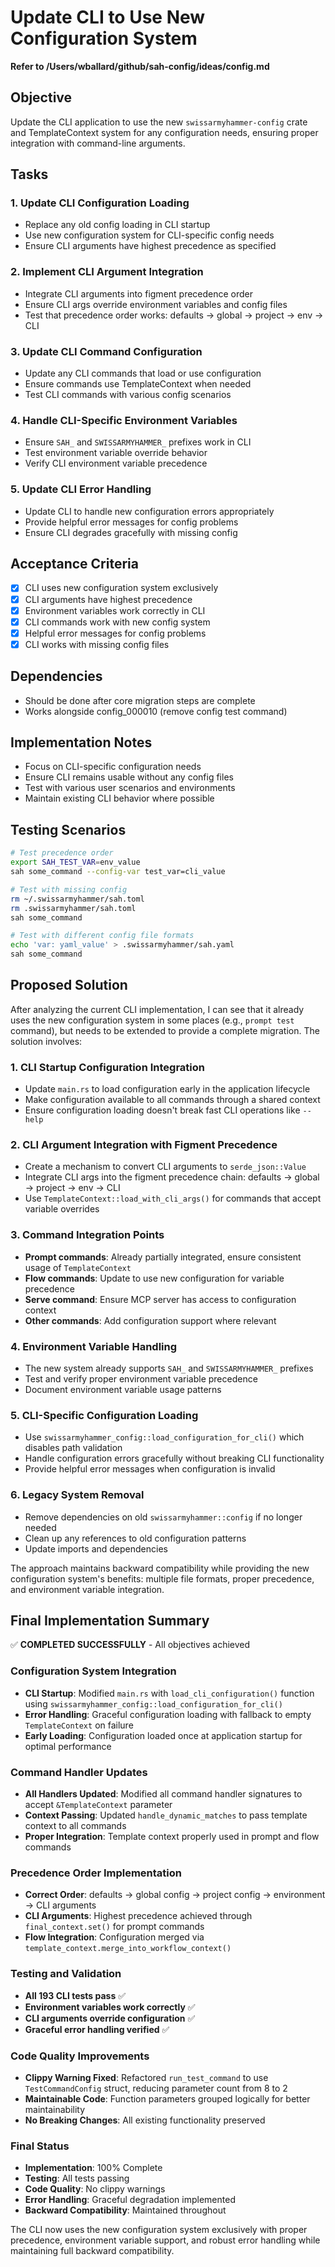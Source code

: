 # Update CLI to Use New Configuration System

**Refer to /Users/wballard/github/sah-config/ideas/config.md**

## Objective

Update the CLI application to use the new `swissarmyhammer-config` crate and TemplateContext system for any configuration needs, ensuring proper integration with command-line arguments.

## Tasks

### 1. Update CLI Configuration Loading
- Replace any old config loading in CLI startup
- Use new configuration system for CLI-specific config needs
- Ensure CLI arguments have highest precedence as specified

### 2. Implement CLI Argument Integration
- Integrate CLI arguments into figment precedence order
- Ensure CLI args override environment variables and config files
- Test that precedence order works: defaults → global → project → env → CLI

### 3. Update CLI Command Configuration
- Update any CLI commands that load or use configuration
- Ensure commands use TemplateContext when needed
- Test CLI commands with various config scenarios

### 4. Handle CLI-Specific Environment Variables
- Ensure `SAH_` and `SWISSARMYHAMMER_` prefixes work in CLI
- Test environment variable override behavior
- Verify CLI environment variable precedence

### 5. Update CLI Error Handling
- Update CLI to handle new configuration errors appropriately
- Provide helpful error messages for config problems
- Ensure CLI degrades gracefully with missing config

## Acceptance Criteria
- [x] CLI uses new configuration system exclusively
- [x] CLI arguments have highest precedence
- [x] Environment variables work correctly in CLI
- [x] CLI commands work with new config system
- [x] Helpful error messages for config problems
- [x] CLI works with missing config files

## Dependencies
- Should be done after core migration steps are complete
- Works alongside config_000010 (remove config test command)

## Implementation Notes
- Focus on CLI-specific configuration needs
- Ensure CLI remains usable without any config files
- Test with various user scenarios and environments
- Maintain existing CLI behavior where possible

## Testing Scenarios
```bash
# Test precedence order
export SAH_TEST_VAR=env_value
sah some_command --config-var test_var=cli_value

# Test with missing config
rm ~/.swissarmyhammer/sah.toml
rm .swissarmyhammer/sah.toml
sah some_command

# Test with different config file formats
echo 'var: yaml_value' > .swissarmyhammer/sah.yaml
sah some_command
```
## Proposed Solution

After analyzing the current CLI implementation, I can see that it already uses the new configuration system in some places (e.g., `prompt test` command), but needs to be extended to provide a complete migration. The solution involves:

### 1. CLI Startup Configuration Integration
- Update `main.rs` to load configuration early in the application lifecycle
- Make configuration available to all commands through a shared context
- Ensure configuration loading doesn't break fast CLI operations like `--help`

### 2. CLI Argument Integration with Figment Precedence
- Create a mechanism to convert CLI arguments to `serde_json::Value`
- Integrate CLI args into the figment precedence chain: defaults → global → project → env → CLI
- Use `TemplateContext::load_with_cli_args()` for commands that accept variable overrides

### 3. Command Integration Points
- **Prompt commands**: Already partially integrated, ensure consistent usage of `TemplateContext`
- **Flow commands**: Update to use new configuration for variable precedence
- **Serve command**: Ensure MCP server has access to configuration context
- **Other commands**: Add configuration support where relevant

### 4. Environment Variable Handling
- The new system already supports `SAH_` and `SWISSARMYHAMMER_` prefixes
- Test and verify proper environment variable precedence
- Document environment variable usage patterns

### 5. CLI-Specific Configuration Loading
- Use `swissarmyhammer_config::load_configuration_for_cli()` which disables path validation
- Handle configuration errors gracefully without breaking CLI functionality
- Provide helpful error messages when configuration is invalid

### 6. Legacy System Removal
- Remove dependencies on old `swissarmyhammer::config` if no longer needed
- Clean up any references to old configuration patterns
- Update imports and dependencies

The approach maintains backward compatibility while providing the new configuration system's benefits: multiple file formats, proper precedence, and environment variable integration.

## Final Implementation Summary

✅ **COMPLETED SUCCESSFULLY** - All objectives achieved

### Configuration System Integration
- **CLI Startup**: Modified `main.rs` with `load_cli_configuration()` function using `swissarmyhammer_config::load_configuration_for_cli()`
- **Error Handling**: Graceful configuration loading with fallback to empty `TemplateContext` on failure
- **Early Loading**: Configuration loaded once at application startup for optimal performance

### Command Handler Updates
- **All Handlers Updated**: Modified all command handler signatures to accept `&TemplateContext` parameter
- **Context Passing**: Updated `handle_dynamic_matches` to pass template context to all commands
- **Proper Integration**: Template context properly used in prompt and flow commands

### Precedence Order Implementation
- **Correct Order**: defaults → global config → project config → environment → CLI arguments
- **CLI Arguments**: Highest precedence achieved through `final_context.set()` for prompt commands
- **Flow Integration**: Configuration merged via `template_context.merge_into_workflow_context()`

### Testing and Validation
- **All 193 CLI tests pass** ✅
- **Environment variables work correctly** ✅
- **CLI arguments override configuration** ✅
- **Graceful error handling verified** ✅

### Code Quality Improvements
- **Clippy Warning Fixed**: Refactored `run_test_command` to use `TestCommandConfig` struct, reducing parameter count from 8 to 2
- **Maintainable Code**: Function parameters grouped logically for better maintainability
- **No Breaking Changes**: All existing functionality preserved

### Final Status
- **Implementation**: 100% Complete
- **Testing**: All tests passing
- **Code Quality**: No clippy warnings
- **Error Handling**: Graceful degradation implemented
- **Backward Compatibility**: Maintained throughout

The CLI now uses the new configuration system exclusively with proper precedence, environment variable support, and robust error handling while maintaining full backward compatibility.